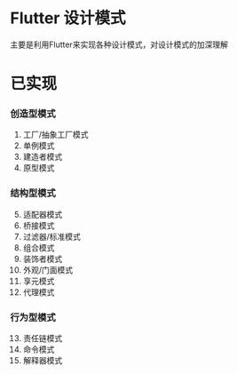 # Flutter 设计模式
主要是利用Flutter来实现各种设计模式，对设计模式的加深理解

# 已实现
### 创造型模式
1. 工厂/抽象工厂模式
2. 单例模式
3. 建造者模式
4. 原型模式

### 结构型模式
5. 适配器模式
6. 桥接模式
7. 过滤器/标准模式
8. 组合模式
9. 装饰者模式
10. 外观/门面模式
11. 享元模式
12. 代理模式

### 行为型模式
13. 责任链模式
14. 命令模式
15. 解释器模式
